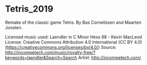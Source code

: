 # Tetris_2019
Remake of the classic game Tetris. By Bas Cornelissen and Maarten Joosten.

Licensed music used:
Laendler in C Minor Hess 68 - Kevin MacLeod
License: Creative Commons Attribution 4.0 International (CC BY 4.0) (https://creativecommons.org/licenses/by/4.0/)
Source: http://incompetech.com/music/royalty-free/?keywords=laendler&Search=Search
Artist: http://incompetech.com/
